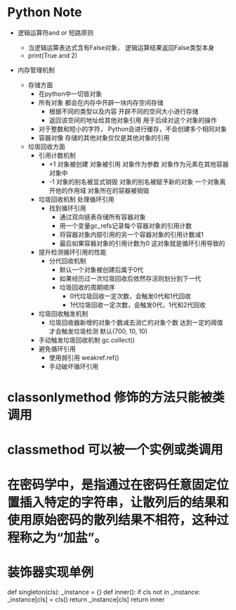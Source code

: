 
# Python Note


+ 逻辑运算符and or 短路原则
	+ 当逻辑运算表达式含有False对象， 逻辑运算结果返回False类型本身
	+ print(True and 2)

+ 内存管理机制
	+ 存储方面
		+ 在python中一切皆对象
		+ 所有对象 都会在内存中开辟一块内存空间存储
			+ 根据不同的类型以及内容 开辟不同的空间大小进行存储
			+ 返回该空间的地址给其他对象引用 用于后续对这个对象的操作
		+ 对于整数和短小的字符， Python会进行缓存，不会创建多个相同对象
		+ 容器对像 存储的其他对象仅仅是其他对象的引用
	+ 垃圾回收方面
		+ 引用计数机制
			+ +1 对象被创建 对象被引用 对象作为参数 对象作为元素在其他容器对象中
			+ -1 对象的别名被显式销毁 对象的别名被赋予新的对象 一个对象离开他的作用域 对象所在的容器被销毁
		+ 垃圾回收机制 处理循环引用  
			+ 找到循环引用
				+ 通过双向链表存储所有容器对象
				+ 用一个变量gc_refs记录每个容器对象的引用计数
				+ 将容器对象内部引用的另一个容器对象的引用计数减1
				+ 最后如果容器对象的引用计数为0 这对象就是循环引用导致的
		+ 提升检测循环引用的性能
			+ 分代回收机制
				+ 默认一个对象被创建后属于0代
				+ 如果经历过一次垃圾回收后依然存活则划分到下一代
				+ 垃圾回收的周期顺序
					+ 0代垃圾回收一定次数，会触发0代和1代回收
					+ 1代垃圾回收一定次数，会触发0代，1代和2代回收 
		+ 垃圾回收触发机制
			+ 垃圾回收器新增的对象个数减去消亡的对象个数 达到一定的阈值才会触发垃圾检测  默认(700, 10, 10)
		+ 手动触发垃圾回收机制 gc.collect()
		+ 避免循环引用 
			+ 使用弱引用 weakref.ref()
			+ 手动破坏循环引用
	
# classonlymethod 修饰的方法只能被类调用
# classmethod 可以被一个实例或类调用

# 在密码学中，是指通过在密码任意固定位置插入特定的字符串，让散列后的结果和使用原始密码的散列结果不相符，这种过程称之为“加盐”。

# 装饰器实现单例
def singleton(cls):
    _instance = {}
    def inner():
        if cls not in _instance:
            _instance[cls] = cls()
        return _instance[cls]
    return inner

